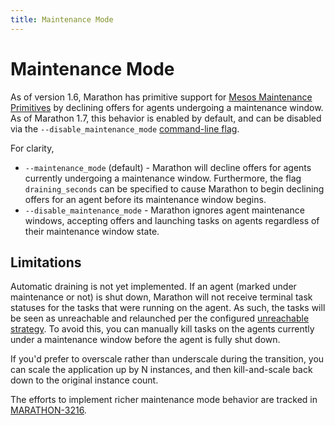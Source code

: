 ```yaml
---
title: Maintenance Mode
---
```


# Maintenance Mode

As of version 1.6, Marathon has primitive support for [Mesos Maintenance Primitives](http://mesos.apache.org/documentation/latest/maintenance/) by declining offers for agents undergoing a maintenance window. As of Marathon 1.7, this behavior is enabled by default, and can be disabled via the `--disable_maintenance_mode` [command-line flag](./command-line-flags.html).

For clarity,

- `--maintenance_mode` (default) - Marathon will decline offers for agents currently undergoing a maintenance window. Furthermore, the flag `draining_seconds` can be specified to cause Marathon to begin declining offers for an agent before its maintenance window begins.
- `--disable_maintenance_mode` - Marathon ignores agent maintenance windows, accepting offers and launching tasks on agents regardless of their maintenance window state.

## Limitations

Automatic draining is not yet implemented. If an agent (marked under maintenance or not) is shut down, Marathon will not receive terminal task statuses for the tasks that were running on the agent. As such, the tasks will be seen as unreachable and relaunched per the configured [unreachable strategy](./unreachable.html). To avoid this, you can manually kill tasks on the agents currently under a maintenance window before the agent is fully shut down.

If you'd prefer to overscale rather than underscale during the transition, you can scale the application up by N instances, and then kill-and-scale back down to the original instance count.

The efforts to implement richer maintenance mode behavior are tracked in [MARATHON-3216](https://jira.mesosphere.com/browse/MARATHON-3216).
